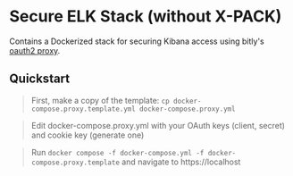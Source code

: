 # Secure ELK Stack (without X-PACK)

Contains a Dockerized stack for securing Kibana access using bitly's [oauth2 proxy](https://github.com/bitly/oauth2_proxy#environment-variables).

## Quickstart

> First, make a copy of the template: `cp docker-compose.proxy.template.yml docker-compose.proxy.yml`

> Edit docker-compose.proxy.yml with your OAuth keys (client, secret) and cookie key (generate one)

> Run `docker compose -f docker-compose.yml -f docker-compose.proxy.template` and navigate to https://localhost
